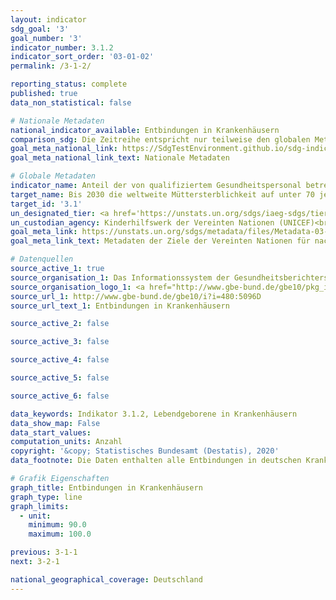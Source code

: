 ```yaml
---
layout: indicator
sdg_goal: '3'
goal_number: '3'
indicator_number: 3.1.2
indicator_sort_order: '03-01-02'
permalink: /3-1-2/

reporting_status: complete
published: true
data_non_statistical: false

# Nationale Metadaten
national_indicator_available: Entbindungen in Krankenhäusern
comparison_sdg: Die Zeitreihe entspricht nur teilweise den globalen Metadaten.
goal_meta_national_link: https://SdgTestEnvironment.github.io/sdg-indicators/public/MetaDe/3.1.2.pdf
goal_meta_national_link_text: Nationale Metadaten

# Globale Metadaten
indicator_name: Anteil der von qualifiziertem Gesundheitspersonal betreuten Geburten
target_name: Bis 2030 die weltweite Müttersterblichkeit auf unter 70 je 100&nbsp;000 Lebendgeburten senken
target_id: '3.1'
un_designated_tier: <a href='https://unstats.un.org/sdgs/iaeg-sdgs/tier-classification/' title='Klicken Sie hier um weitere Informationen zur UN-Tier-Klassifikation zu erhalten.'>Tier I</a>
un_custodian_agency: Kinderhilfswerk der Vereinten Nationen (UNICEF)<br>Weltgesundheitsorganisation (WHO)
goal_meta_link: https://unstats.un.org/sdgs/metadata/files/Metadata-03-01-02.pdf
goal_meta_link_text: Metadaten der Ziele der Vereinten Nationen für nachhaltige Entwicklung

# Datenquellen
source_active_1: true
source_organisation_1: Das Informations­system der Gesundheitsberichterstattung des Bundes
source_organisation_logo_1: <a href="http://www.gbe-bund.de/gbe10/pkg_isgbe5.prc_isgbe?p_uid=gast&p_aid=50815950&p_sprache=D"><img src="https://g205sdgs.github.io/sdg-indicators/public/OrgImgDe/gbe.png" alt="Logo gbe" style="height:60px; width:148px"/></a>
source_url_1: http://www.gbe-bund.de/gbe10/i?i=480:5096D
source_url_text_1: Entbindungen in Krankenhäusern

source_active_2: false

source_active_3: false

source_active_4: false

source_active_5: false

source_active_6: false

data_keywords: Indikator 3.1.2, Lebendgeborene in Krankenhäusern
data_show_map: False
data_start_values: 
computation_units: Anzahl
copyright: '&copy; Statistisches Bundesamt (Destatis), 2020'
data_footnote: Die Daten enthalten alle Entbindungen in deutschen Krankenhäusern - unabhängig vom Wohnort der Mutter.

# Grafik Eigenschaften
graph_title: Entbindungen in Krankenhäusern
graph_type: line
graph_limits: 
  - unit: 
    minimum: 90.0
    maximum: 100.0

previous: 3-1-1
next: 3-2-1

national_geographical_coverage: Deutschland
---
```


<span></span>